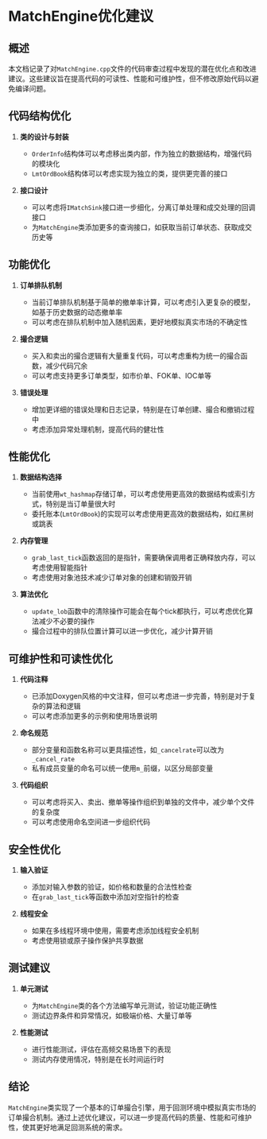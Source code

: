 # MatchEngine优化建议

## 概述

本文档记录了对`MatchEngine.cpp`文件的代码审查过程中发现的潜在优化点和改进建议。这些建议旨在提高代码的可读性、性能和可维护性，但不修改原始代码以避免编译问题。

## 代码结构优化

1. **类的设计与封装**
   - `OrderInfo`结构体可以考虑移出类内部，作为独立的数据结构，增强代码的模块化
   - `LmtOrdBook`结构体可以考虑实现为独立的类，提供更完善的接口

2. **接口设计**
   - 可以考虑将`IMatchSink`接口进一步细化，分离订单处理和成交处理的回调接口
   - 为`MatchEngine`类添加更多的查询接口，如获取当前订单状态、获取成交历史等

## 功能优化

1. **订单排队机制**
   - 当前订单排队机制基于简单的撤单率计算，可以考虑引入更复杂的模型，如基于历史数据的动态撤单率
   - 可以考虑在排队机制中加入随机因素，更好地模拟真实市场的不确定性

2. **撮合逻辑**
   - 买入和卖出的撮合逻辑有大量重复代码，可以考虑重构为统一的撮合函数，减少代码冗余
   - 可以考虑支持更多订单类型，如市价单、FOK单、IOC单等

3. **错误处理**
   - 增加更详细的错误处理和日志记录，特别是在订单创建、撮合和撤销过程中
   - 考虑添加异常处理机制，提高代码的健壮性

## 性能优化

1. **数据结构选择**
   - 当前使用`wt_hashmap`存储订单，可以考虑使用更高效的数据结构或索引方式，特别是当订单量很大时
   - 委托账本(`LmtOrdBook`)的实现可以考虑使用更高效的数据结构，如红黑树或跳表

2. **内存管理**
   - `grab_last_tick`函数返回的是指针，需要确保调用者正确释放内存，可以考虑使用智能指针
   - 考虑使用对象池技术减少订单对象的创建和销毁开销

3. **算法优化**
   - `update_lob`函数中的清除操作可能会在每个tick都执行，可以考虑优化算法减少不必要的操作
   - 撮合过程中的排队位置计算可以进一步优化，减少计算开销

## 可维护性和可读性优化

1. **代码注释**
   - 已添加Doxygen风格的中文注释，但可以考虑进一步完善，特别是对于复杂的算法和逻辑
   - 可以考虑添加更多的示例和使用场景说明

2. **命名规范**
   - 部分变量和函数名称可以更具描述性，如`_cancelrate`可以改为`_cancel_rate`
   - 私有成员变量的命名可以统一使用`m_`前缀，以区分局部变量

3. **代码组织**
   - 可以考虑将买入、卖出、撤单等操作组织到单独的文件中，减少单个文件的复杂度
   - 可以考虑使用命名空间进一步组织代码

## 安全性优化

1. **输入验证**
   - 添加对输入参数的验证，如价格和数量的合法性检查
   - 在`grab_last_tick`等函数中添加对空指针的检查

2. **线程安全**
   - 如果在多线程环境中使用，需要考虑添加线程安全机制
   - 考虑使用锁或原子操作保护共享数据

## 测试建议

1. **单元测试**
   - 为`MatchEngine`类的各个方法编写单元测试，验证功能正确性
   - 测试边界条件和异常情况，如极端价格、大量订单等

2. **性能测试**
   - 进行性能测试，评估在高频交易场景下的表现
   - 测试内存使用情况，特别是在长时间运行时

## 结论

`MatchEngine`类实现了一个基本的订单撮合引擎，用于回测环境中模拟真实市场的订单撮合机制。通过上述优化建议，可以进一步提高代码的质量、性能和可维护性，使其更好地满足回测系统的需求。
